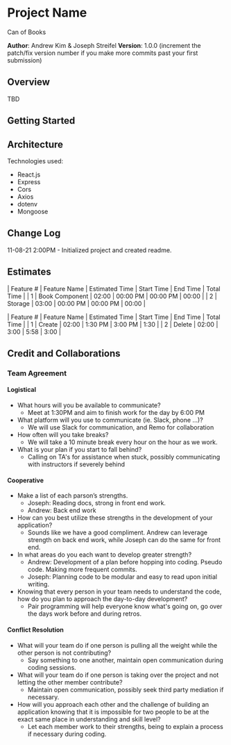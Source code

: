 # Project Name

Can of Books

**Author**: Andrew Kim & Joseph Streifel
**Version**: 1.0.0 (increment the patch/fix version number if you make more commits past your first submission)

## Overview
TBD

## Getting Started
<!-- What are the steps that a user must take in order to build this app on their own machine and get it running? -->

## Architecture

Technologies used:

* React.js
* Express
* Cors
* Axios
* dotenv
* Mongoose

## Change Log

11-08-21 2:00PM - Initialized project and created readme.

## Estimates

| Feature # | Feature Name | Estimated Time | Start Time | End Time | Total Time |
| 1 | Book Component | 02:00 | 00:00 PM | 00:00 PM | 00:00 |
| 2 | Storage | 03:00 | 00:00 PM | 00:00 PM | 00:00 |

| Feature # | Feature Name | Estimated Time | Start Time | End Time | Total Time |
| 1 | Create | 02:00 | 1:30 PM | 3:00 PM | 1:30 |
| 2 | Delete | 02:00 | 3:00 | 5:58 | 3:00 |


## Credit and Collaborations

### Team Agreement

#### Logistical

* What hours will you be available to communicate?
  * Meet at 1:30PM and aim to finish work for the day by 6:00 PM
* What platform will you use to communicate (ie. Slack, phone …)?
  * We will use Slack for communication, and Remo for collaboration
* How often will you take breaks?
  * We will take a 10 minute break every hour on the hour as we work.
* What is your plan if you start to fall behind?
  * Calling on TA's for assistance when stuck, possibly communicating with instructors if severely behind

#### Cooperative

* Make a list of each parson’s strengths.
  * Joseph: Reading docs, strong in front end work.
  * Andrew: Back end work
* How can you best utilize these strengths in the development of your application?
  * Sounds like we have a good compliment. Andrew can leverage strength on back end work, while Joseph can do the same for front end.
* In what areas do you each want to develop greater strength?
  * Andrew: Development of a plan before hopping into coding. Pseudo code. Making more frequent commits.
  * Joseph: Planning code to be modular and easy to read upon initial writing.
* Knowing that every person in your team needs to understand the code, how do you plan to approach the day-to-day development?
  * Pair programming will help everyone know what's going on, go over the days work before and during retros.

#### Conflict Resolution

* What will your team do if one person is pulling all the weight while the other person is not contributing?
  * Say something to one another, maintain open communication during coding sessions.
* What will your team do if one person is taking over the project and not letting the other member contribute?
  * Maintain open communication, possibly seek third party mediation if necessary.
* How will you approach each other and the challenge of building an application knowing that it is impossible for two people to be at the exact same place in understanding and skill level?
  * Let each member work to their strengths, being to explain a process if necessary during coding.
